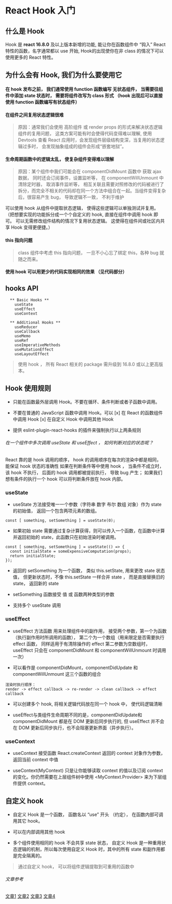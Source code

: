 # React Hook 入门

## 什么是 Hook
Hook 是 **react 16.8.0** 及以上版本新增的功能, 能让你在函数组件中 “钩入” React 特性的函数，名字通常都以 use 开始,
Hook的出现使你在非 class 的情况下可以使用更多的 React 特性。


## 为什么会有 Hook, 我们为什么要使用它

#### 在 hook 发布之前， 我们通常使用 function 函数编写 无状态组件， 当需要往组件中添加 state 状态时， 需要将组件改写为 class 形式 （hook 出现后可以直接使用 function 函数编写有状态组件）




#### 在组件之间复用状态逻辑很难
> 原因：通常我们会使用 高阶组件 或 render props 的形式来解决状态逻辑组件的复用问题， 这类方案可能有时会使得代码变得难以理解, 使用 Devtools 查看 React 应用时，会发现组件层级结构变深，当复用的状态逻辑过多时， 会发现抽象组成的组件会形成“嵌套地狱”。



#### 生命周期函数中的逻辑太乱， 使复杂组件变得难以理解  
> 原因：某个组件中我们可能会在 componentDidMount 函数中 获取 ajax 数据， 同时还会订阅事件，设置监听等， 在 componentWillUnmount 中清除定时器， 取消事件监听等， 相互关联且需要对照修改的代码被进行了拆分，而完全不相关的代码却在同一个方法中组合在一起。当组件变得复杂后，很容易产生 bug， 导致逻辑不一致， 不利于维护


可以使用 hook 从组件中提取状态逻辑， 使得这些逻辑可以单独测试并复用。
（把想要实现的功能拆分成一个个自定义的 hook, 直接在组件中调用 hook 即可。  可以无需修改组件结构的情况下复用状态逻辑。 这使得在组件间或社区内共享 Hook 变得更便捷。）


#### this 指向问题
> class 组件中考虑 this 指向问题， 一旦不小心忘了绑定 this，各种 bug 就随之而来。 


#### 使用 hook 可以用更少的代码实现相同的效果 （见代码部分）


## hooks API
```
  ** Basic Hooks **
    useState
    useEffect
    useContext

  ** Additional Hooks **
    useReducer
    useCallback
    useMemo
    useRef
    useImperativeMethods
    useMutationEffect
    useLayoutEffect
```
> 使用 hook ， 所有 React 相关的 package 需升级到 16.8.0 或以上更高版本。



## Hook 使用规则
- 只能在函数最外层调用 Hook。不要在循环、条件判断或者子函数中调用。

- 不要在普通的 JavaScript 函数中调用 Hook。可以
  [x] 在 React 的函数组件中调用 Hook
  [x] 在自定义 Hook 中调用其他 Hook

- 提供 eslint-plugin-react-hooks 的插件来强制执行以上两条规则



###### 在一个组件中多次调用 useState 和 useEffect ， 如何判断对应的状态呢？

  React 靠的是 hook 调用的顺序， hook 的调用顺序在每次的渲染中都是相同， 能保证 hook 状态的准确性
  如果在判断条件等中使用 hook ， 当条件不成立时， 该 hook 不执行， 后面的 hook 调用都被提前执行， 导致 bug 产生； 如果我们想有条件的执行一个 hook 可以将判断条件放在 hook 内部。



### useState
- useState 方法接受唯一一个参数（字符串 数字 布尔 数组 对象）作为 state 的初始值， 返回一个包含两项元素的数组。

```
const [ something, setSomething ] = useState(0);
```

- 如果初始 state 需要通过复杂计算获得，则可以传入一个函数，在函数中计算并返回初始的 state，此函数只在初始渲染时被调用。
```
const [ something, setSomething ] = useState(() => {
  const initialState = someExpensiveComputation(props);
  return initialState;
});
```

- 返回的 setSomething 为一个函数， 类似 this.setState, 用来更改 state 状态值， 但更新状态时，不像 this.setState 一样合并 state ， 而是直接替换旧的 state， 返回新的 state

- setSomething 函数接受 值 或 函数两种类型的参数

- 支持多个 useState 调用





### useEffect
- useEffect 方法函数 用来处理组件中的副作用， 接受两个参数，第一个为函数（执行副作用时所调用的函数）， 第二个为一个数组（用来限定是否需要执行 effect 函数， 同样适用于有清除操作的 effect 第二参数为空数组时， useEffect 只会在 componentDidMount 和 componentWillUnmount 时调用一次）


- 可以看作是 componentDidMount，componentDidUpdate 和 componentWillUnmount 这三个函数的组合

```
渲染时执行顺序：
render -> effect callback -> re-render -> clean callback -> effect callback
```

- 可以创建多个 hook, 将相关逻辑代码放在同一个 hook 中， 使代码逻辑清晰

- useEffect与类组件生命周期不同的是，componentDidUpdate和componentDidMount 都是在 DOM 更新后同步执行的, 但 useEffect 并不会在 DOM 更新后同步执行，也不会阻塞更新界面（异步执行）。






### useContext
- useContext 接受函数 React.createContext 返回的 context 对象作为参数，返回当前 context 中值

- useContext(MyContext) 只是让你能够读取 context 的值以及订阅 context 的变化。你仍然需要在上层组件树中使用 <MyContext.Provider> 来为下层组件提供 context。




## 自定义 hook
- 自定义 Hook 是一个函数， 函数名以 “use” 开头 （约定）， 在函数内部可调用其它 hook。

- 可以在内部调用其他 hook

- 多个组件使用相同的 hook 不会共享 state 状态， 自定义 Hook 是一种重用状态逻辑的机制，所以每次使用自定义 Hook 时，其中的所有 state 和副作用都是完全隔离的。

> 通过自定义 hook， 可以将组件逻辑提取到可重用的函数中






###### 文章参考
[文章1](https://segmentfault.com/a/1190000019223106?utm_source=tag-newest)
[文章2](https://blog.csdn.net/liuyingv8/article/details/84068075)
[文章3](https://blog.csdn.net/sinat_17775997/article/details/88082945)
[文章4](https://overreacted.io/zh-hans/a-complete-guide-to-useeffect/)

